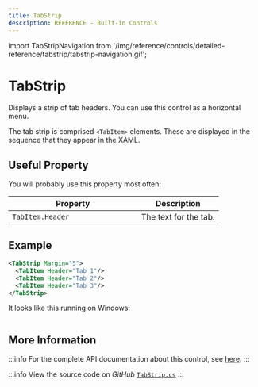 ```yaml
---
title: TabStrip
description: REFERENCE - Built-in Controls
---
```


import TabStripNavigation from '/img/reference/controls/detailed-reference/tabstrip/tabstrip-navigation.gif';

# TabStrip

Displays a strip of tab headers. You can use this control as a horizontal menu.

The tab strip is comprised `<TabItem>` elements. These are displayed in the sequence that they appear in the XAML. 

## Useful Property

You will probably use this property most often:

<table><thead><tr><th width="244">Property</th><th>Description</th></tr></thead><tbody><tr><td><code>TabItem.Header</code></td><td>The text for the tab.</td></tr></tbody></table>

## Example

```xml
<TabStrip Margin="5">
  <TabItem Header="Tab 1"/>
  <TabItem Header="Tab 2"/>
  <TabItem Header="Tab 3"/>
</TabStrip>
```

It looks like this running on Windows:

<img src={TabStripNavigation} alt="" />

## More Information

:::info
For the complete API documentation about this control, see [here](http://reference.avaloniaui.net/api/Avalonia.Controls.Primitives/TabStrip/).
:::

:::info
View the source code on _GitHub_ [`TabStrip.cs`](https://github.com/AvaloniaUI/Avalonia/blob/master/src/Avalonia.Controls/Primitives/TabStrip.cs)
:::

